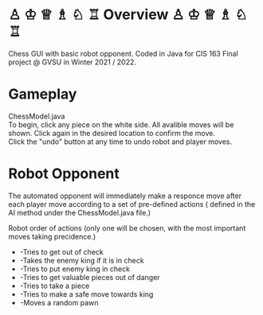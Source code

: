 # ♙  ♔  ♕  ♗  ♘  ♖ Overview ♙  ♔  ♕  ♗  ♘  ♖ 

Chess GUI with basic robot opponent. Coded in Java for CIS 163 Final project @ GVSU in Winter 2021 / 2022. 

# Gameplay  
ChessModel.java  
To begin, click any piece on the white side. All avalible moves will be shown. Click again in the desired location to confirm the move.  
Click the "undo" button at any time to undo robot and player moves. 

# Robot Opponent 

The automated opponent will immediately make a responce move after each player move according to a set of pre-defined actions ( defined in the AI method under the ChessModel.java file.)  

Robot order of actions (only one will be chosen, with the most important moves taking precidence.) 
  * -Tries to get out of check  
  * -Takes the enemy king if it is in check  
  * -Tries to put enemy king in check  
  * -Tries to get valuable pieces out of danger  
  * -Tries to take a piece  
  * -Tries to make a safe move towards king  
  * -Moves a random pawn  
